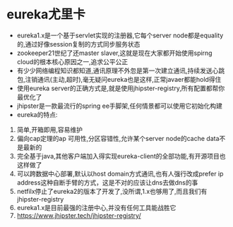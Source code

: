 # eureka尤里卡
- eureka1.x是一个基于servlet实现的注册器,它每个server node都是equality的,通过好像session复制的方式同步服务状态
- zookeeper21世纪了还master slaver,这就是现在大家都开始使用spirng cloud的根本核心原因之一,追求公平公正
- 有少少网络编程知识都知道,通讯原理不外忽是第一次建立通讯,持续发送心跳包,注销通讯(主动,超时),毫无疑问eureka也是这样,正常javaer都能hold得住
- 使用eureka server的正确方式是,就是使用jhipster-registry,所有配置都帮你最优化了
- jhipster是一款最流行的spring ee手脚架,任何情景都可以使用它初始化构建
- eureka的特点:
1. 简单,开箱即用,容易维护
2. 偏向cap定理的ap 可用性,分区容错性,允许某个server node的cache data不是最新的
3. 完全基于java,其他客户端加入得实现eureka-client的全部功能,有开源项目也这样做了
4. 可以跨数据中心部署,默认以host domain方式通讯,也有人强行改成prefer ip address这种自断手臂的方式，这是不对的应该让dns去做dns的事
5. netfilx停止了eureka2的版本了开发了,没所谓,1.x也够用了,而且我们有jhipster-registry 
6. eureka1.x是目前最强的注册中心,并没有任何工具能战胜它
7. https://www.jhipster.tech/jhipster-registry/
